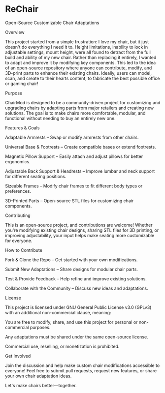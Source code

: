 # ReChair
Open-Source Customizable Chair Adaptations

Overview

This project started from a simple frustration: I love my chair, but it just doesn't do everything I need it to.  Height limitations, inability to lock in adjustable settings, mount height, were all found to detract from the full build and ability of my new chair. Rather than replacing it entirely, I wanted to adapt and improve it by modifying key components. This led to the idea of an open-source repository where anyone can contribute, modify, and 3D-print parts to enhance their existing chairs.  Ideally, users can model, scan, and create to their hearts content, to fabricate the best possible office or gaming chair!

Purpose

ChairMod is designed to be a community-driven project for customizing and upgrading chairs by adapting parts from major retailers and creating new solutions. The goal is to make chairs more comfortable, modular, and functional without needing to buy an entirely new one.

Features & Goals

Adaptable Armrests – Swap or modify armrests from other chairs.

Universal Base & Footrests – Create compatible bases or extend footrests.

Magnetic Pillow Support – Easily attach and adjust pillows for better ergonomics.

Adjustable Back Support & Headrests – Improve lumbar and neck support for different seating positions.

Sizeable Frames – Modify chair frames to fit different body types or preferences.

3D-Printed Parts – Open-source STL files for customizing chair components.

Contributing

This is an open-source project, and contributions are welcome! Whether you're modifying existing chair designs, sharing STL files for 3D printing, or improving adjustability, your input helps make seating more customizable for everyone.

How to Contribute

Fork & Clone the Repo – Get started with your own modifications.

Submit New Adaptations – Share designs for modular chair parts.

Test & Provide Feedback – Help refine and improve existing solutions.

Collaborate with the Community – Discuss new ideas and adaptations.

License

This project is licensed under GNU General Public License v3.0 (GPLv3) with an additional non-commercial clause, meaning:

You are free to modify, share, and use this project for personal or non-commercial purposes.

Any adaptations must be shared under the same open-source license.

Commercial use, reselling, or monetization is prohibited.

Get Involved

Join the discussion and help make custom chair modifications accessible to everyone! Feel free to submit pull requests, request new features, or share your own chair adaptation ideas.

Let's make chairs better—together.
